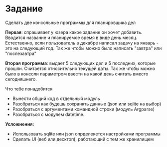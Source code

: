 # Задание

Сделать две консольные программы для планировщика дел

**Первая**: спрашивает у юзера какое задание он хочет добавить. Вводится название и планируемое время в виде день.месяц. Естественно, если пользователь в декабре написал задачу на январь - это на следующий год. Так же чтобы можно было написать "завтра" или "послезавтра"

**Вторая программа**: выдает 5 следующих дел и 5 последних, которые прошли. Считается относительно текущей даты. Так же чтобы можно было в консоли параметром ввести на какой день считать вместо сегодняшнего.

Что тебе понадобится

* Вынести общий код в отдельный модуль
* Разобраться как будешь сохранять данные (json или sqlite на выбор)
* Разобраться с аргументами командной строки (модуль Argparse)
* Разобраться с модулем datetime.

**Усложнения:**

* Использовать sqlite или json опрделеяется настройками программы
* Сделать UI (веб или десктоп), работающий с тем же хранилищем